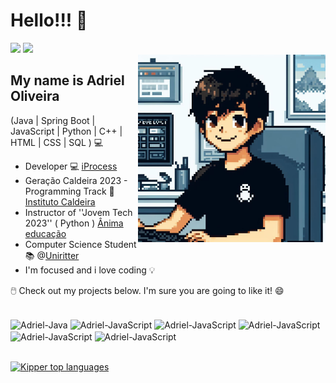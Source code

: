 <h1> Hello!!! 👋 </h1> 


<div>
 <a href = "mailto:oadriel14@gmail.com"><img src="https://img.shields.io/badge/-Gmail-%23333?style=for-the-badge&logo=gmail&logoColor=white" target="_blank"></a>
 <a href="https://www.linkedin.com/in/adriel-silveira-de-oliveira-072ba1245" target="_blank"><img src="https://img.shields.io/badge/-LinkedIn-%230077B5?style=for-the-badge&logo=linkedin&logoColor=white" target="_blank"></a> 
</div>

<img align="right" alt="Code Girl image" src="./coding.jpg"  width="300px"/>


## My name is Adriel Oliveira

(Java | Spring Boot | JavaScript | Python | C++ | HTML | CSS | SQL ) 💻

- Developer 💻 [iProcess](https://iprocess.com.br/)
- Geração Caldeira 2023 - Programming Track 🚀 [Instituto Caldeira](https://institutocaldeira.org.br/blog/geracao-caldeira-2023-formatura-gradua-200-jovens-para-o-mercado-de-tecnologia/)
- Instructor of ''Jovem Tech 2023'' ( Python ) [Ânima educação](https://jovemtechuniritter.animahub.com.br/)
- Computer Science Student 📚 @[Uniritter](https://www.uniritter.edu.br/)
- I'm focused and i love coding 💡


🖱️ Check out my projects below. I'm sure you are going to like it! 😄


<div> 
  <div style="display: inline_block"><br>
  <img align="center" alt="Adriel-Java" height="50" width="50" src="https://static.vecteezy.com/system/resources/previews/019/899/948/original/java-free-download-free-png.png">
  <img align="center" alt="Adriel-JavaScript" height="50" width="50" src="https://upload.wikimedia.org/wikipedia/commons/thumb/9/99/Unofficial_JavaScript_logo_2.svg/1200px-Unofficial_JavaScript_logo_2.svg.png">
  <img align="center" alt="Adriel-JavaScript" height="50" width="50" src="https://spring.io/img/logos/spring-initializr.svg">
  <img align="center" alt="Adriel-JavaScript" height="50" width="50" src="https://upload.wikimedia.org/wikipedia/commons/thumb/2/29/Postgresql_elephant.svg/540px-Postgresql_elephant.svg.png">
  <img align="center" alt="Adriel-JavaScript" height="50" width="50" src="https://brandlogos.net/wp-content/uploads/2020/12/python-logo.png">
   <img align="center" alt="Adriel-JavaScript" height="50" width="50" src="https://e7.pngegg.com/pngimages/520/669/png-clipart-c-logo-c-programming-language-computer-icons-computer-programming-programming-miscellaneous-blue.png">
  

    
</div><br>
</div>

[![Kipper top languages](https://github-readme-stats.vercel.app/api/top-langs/?username=AdrielZe&theme=blue-white)](https://github.com/anuraghazra/github-readme-stats)
 




<!--
**AdrielZe/AdrielZe** is a ✨ _special_ ✨ repository because its `README.md` (this file) appears on your GitHub profile.

Here are some ideas to get you started:

- 🔭 I’m currently working on ...
- 🌱 I’m currently learning ...
- 👯 I’m looking to collaborate on ...
- 🤔 I’m looking for help with ...
- 💬 Ask me about ...
- 📫 How to reach me: ...
- 😄 Pronouns: ...
- ⚡ Fun fact: ...
-->

